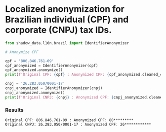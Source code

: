 # Localized anonymization for Brazilian individual (CPF) and corporate (CNPJ) tax IDs.

```python
from shadow_data.l10n.brazil import IdentifierAnonymizer

# Anonymize CPF

cpf = '806.846.761-09'
cpf_anonymized = IdentifierAnonymizer(cpf)
cpf_anonymized.anonymize()
print(f'Original CPF: {cpf} : Anonymized CPF: {cpf_anonymized.cleaned_content}')

cnpj = '26.283.050/0001-17'
cnpj_anonymized = IdentifierAnonymizer(cnpj)
cnpj_anonymized.anonymize()
print(f'Original CNPJ: {cnpj} : Anonymized CPF: {cnpj_anonymized.cleaned_content}')
```

### Results

```plain
Original CPF: 806.846.761-09 : Anonymized CPF: 80*********
Original CNPJ: 26.283.050/0001-17 : Anonymized CPF: 26************
```
